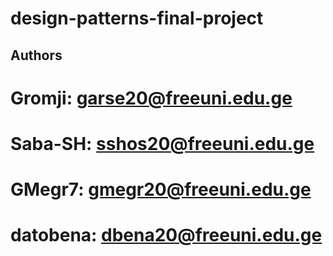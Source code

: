 # design-patterns-final-project

## Authors

# Gromji: garse20@freeuni.edu.ge
# Saba-SH: sshos20@freeuni.edu.ge
# GMegr7: gmegr20@freeuni.edu.ge
# datobena: dbena20@freeuni.edu.ge
